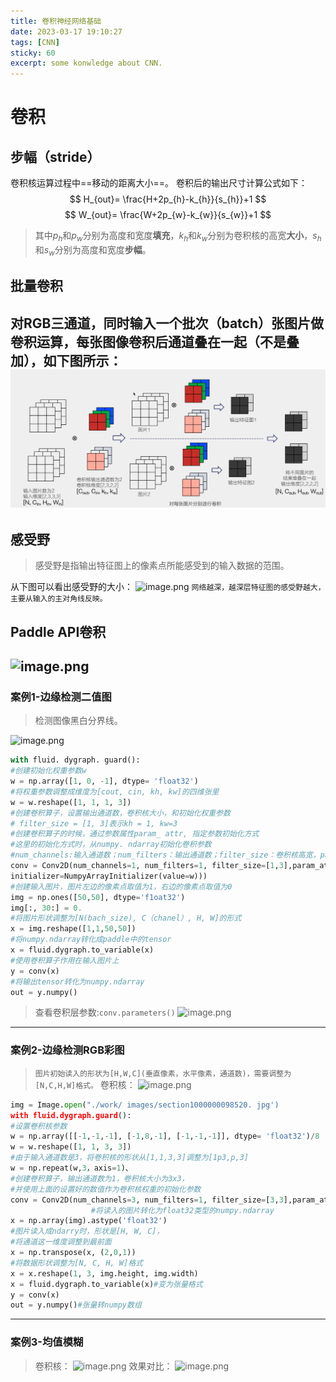 ```yaml
---
title: 卷积神经网络基础  
date: 2023-03-17 19:10:27  
tags: [CNN]  
sticky: 60
excerpt: some konwledge about CNN.
---
```

# 卷积
## 步幅（stride）
卷积核运算过程中==移动的距离大小==。
卷积后的输出尺寸计算公式如下：
$$ H_{out}= \frac{H+2p_{h}-k_{h}}{s_{h}}+1 $$
$$ W_{out}= \frac{W+2p_{w}-k_{w}}{s_{w}}+1 $$
> 其中$p_h$和$p_w$分别为高度和宽度**填充**，$k_h$和$k_w$分别为卷积核的高宽**大小**，$s_h$和$s_w$分别为高度和宽度**步幅**。
## 批量卷积
对RGB三通道，同时输入一个批次（batch）张图片做卷积运算，每张图像卷积后通道叠在一起（不是叠加），如下图所示：
![image.png](https://raw.githubusercontent.com/Alleyf/PictureMap/main/web_icons/202303201948212.png)
---
## 感受野
>感受野是指输出特征图上的像素点所能感受到的输入数据的范围。

从下图可以看出感受野的大小：
![image.png](https://s2.loli.net/2023/03/20/dC7PyWFI5ZmHhxr.png)
`网络越深，越深层特征图的感受野越大，主要从输入的主对角线反映。`
## Paddle API卷积
![image.png](https://alist.fcsy.fit/d/mobilepan/PicoImages/20230320203438.png)
---
### 案例1-边缘检测二值图
>检测图像黑白分界线。

![image.png](https://alist.fcsy.fit/d/mobilepan/PicoImages/20230320205235.png)

```python
with fluid. dygraph. guard():
#创建初始化权重参数w
w = np.array([1, 0, -1], dtype= 'float32')
#将权重参数调整成维度为[cout, cin, kh, kw]的四维张里
w = w.reshape([1, 1, 1, 3])
#创建卷积算子，设置输出通道数，卷积核大小，和初始化权重参数
# filter_size = [1, 3]表示kh = 1, kw=3
#创建卷积算子的时候，通过参数属性param_ attr, 指定参数初始化方式
#这里的初始化方式时，从numpy. ndarray初始化卷积参数
#num_channels:输入通道数；num_filters：输出通道数；filter_size：卷积核高宽，param_attr：初始化参数
conv = Conv2D(num_channels=1, num_filters=1, filter_size=[1,3],param_attr=fluid.ParamAttr(
initializer=NumpyArrayInitializer(value=w)))
#创建输入图片，图片左边的像素点取值为1，右边的像素点取值为0
img = np.ones([50,50], dtype='f1oat32')
img[:, 30:] = 0.
#将图片形状调整为[N(bach_size), C（chanel）, H, W]的形式
x = img.reshape([1,1,50,50])
#将numpy.ndarray转化成paddle中的tensor
x = fluid.dygraph.to_variable(x)
#使用卷积算子作用在输入图片上
y = conv(x)
#将输出tensor转化为numpy.ndarray
out = y.numpy()
```
>查看卷积层参数:`conv.parameters()`
>![image.png](https://alist.fcsy.fit/d/mobilepan/PicoImages/20230320205955.png)
---
### 案例2-边缘检测RGB彩图
>`图片初始读入的形状为[H,W,C](垂直像素，水平像素，通道数)，需要调整为[N,C,H,W]格式。`
>卷积核：
>![image.png](https://alist.fcsy.fit/d/mobilepan/PicoImages/20230320213046.png)

```python
img = Image.open("./work/ images/section1000000098520. jpg')
with fluid.dygraph.guard():
#设置卷积核参数
w = np.array([[-1,-1,-1], [-1,8,-1], [-1,-1,-1]], dtype= 'float32')/8
w = w.reshape([1, 1, 3, 3])
#由于输入通道数是3，将卷积核的形状从[1,1,3,3]调整为[1p3,p,3]
w = np.repeat(w,3，axis=1)、
#创建卷积算子，输出通道数为1，卷积核大小为3x3，
#并使用上面的设置好的数值作为卷积核权重的初始化参数
conv = Conv2D(num_channels=3, num_filters=1, filter_size=[3,3],param_attr=fluid.ParamAttr(initializer=NumpyArrayInitializer(value=w)))
				  #将读入的图片转化为float32类型的numpy.ndarray
x = np.array(img).astype('float32')
#图片读入成ndarry时，形状是[H, W, C]，
#将通道这一维度调整到最前面
x = np.transpose(x, (2,0,1))
#将数据形状调整为[N, C, H, W]格式
x = x.reshape(1, 3, img.height, img.width)
x = fluid.dygraph.to_variable(x)#变为张量格式
y = conv(x)
out = y.numpy()#张量转numpy数组
```
---
### 案例3-均值模糊
>卷积核：
>![image.png](https://alist.fcsy.fit/d/mobilepan/PicoImages/20230320213328.png)
>效果对比：
>![image.png](https://alist.fcsy.fit/d/mobilepan/PicoImages/20230320213358.png)

